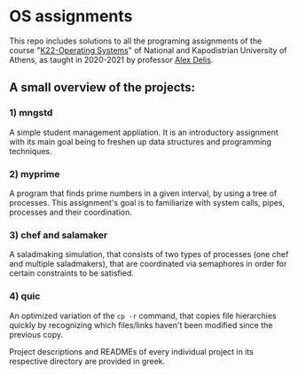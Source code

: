 # OS assignments

This repo includes solutions to all the programing assignments of the course "[K22-Operating Systems](https://www.alexdelis.eu/k22/)" of National and Kapodistrian University of Athens, as taught in 2020-2021 by professor [Alex Delis](https://www.alexdelis.eu/).


## A small overview of the projects:

### 1) **mngstd**
A simple student management appliation. It is an introductory assignment with its main goal being to freshen up data structures and programming techniques.

### 2) **myprime** 
A program that finds prime numbers in a given interval, by using a tree of processes. This assignment's goal is to familiarize with system calls, pipes, processes and their coordination.

### 3) **chef and salamaker**
A saladmaking simulation, that consists of two types of processes (one chef and multiple saladmakers), that are coordinated via semaphores in order for certain constraints to be satisfied. 

### 4) **quic**
An optimized variation of the `cp -r` command, that copies file hierarchies quickly by recognizing which files/links haven't been modified since the previous copy. 

Project descriptions and READMEs of every individual project in its respective directory are provided in greek.

